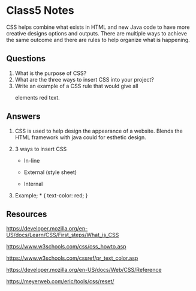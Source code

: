 # Class5 Notes

CSS helps combine what exists in HTML and new Java code to have more creative designs options and outputs. There are multiple ways to achieve the same outcome and there are rules to help organize what is happening.

## Questions

1. What is the purpose of CSS?
2. What are the three ways to insert CSS into your project?
3. Write an example of a CSS rule that would give all <p> elements red text.

## Answers

1. CSS is used to help design the appearance of a website. Blends the HTML framework with java could for esthetic design.
2. 3 ways to insert CSS

   + In-line

   + External (style sheet)

   + Internal

3. Example; * {
    text-color: red;
}

## Resources

https://developer.mozilla.org/en-US/docs/Learn/CSS/First_steps/What_is_CSS

https://www.w3schools.com/css/css_howto.asp

https://www.w3schools.com/cssref/pr_text_color.asp

https://developer.mozilla.org/en-US/docs/Web/CSS/Reference

https://meyerweb.com/eric/tools/css/reset/